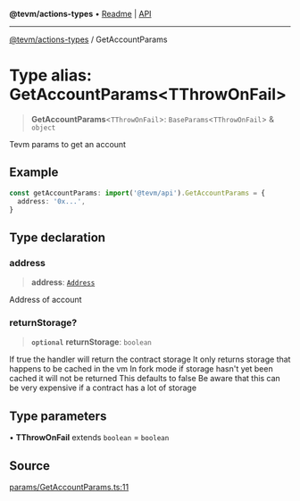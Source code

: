**@tevm/actions-types** • [Readme](../README.md) \| [API](../globals.md)

***

[@tevm/actions-types](../README.md) / GetAccountParams

# Type alias: GetAccountParams\<TThrowOnFail\>

> **GetAccountParams**\<`TThrowOnFail`\>: `BaseParams`\<`TThrowOnFail`\> & `object`

Tevm params to get an account

## Example

```ts
const getAccountParams: import('@tevm/api').GetAccountParams = {
  address: '0x...',
}
```

## Type declaration

### address

> **address**: [`Address`](Address.md)

Address of account

### returnStorage?

> **`optional`** **returnStorage**: `boolean`

If true the handler will return the contract storage
It only returns storage that happens to be cached in the vm
In fork mode if storage hasn't yet been cached it will not be returned
This defaults to false
Be aware that this can be very expensive if a contract has a lot of storage

## Type parameters

• **TThrowOnFail** extends `boolean` = `boolean`

## Source

[params/GetAccountParams.ts:11](https://github.com/evmts/tevm-monorepo/blob/main/packages/actions-types/src/params/GetAccountParams.ts#L11)
